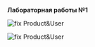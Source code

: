 **Лабораторная работы №1**

![fix Product&User](https://github.com/ClavicusVile98/framework/commit/7cab70c45539d0ff3b1b7bb34d215ded7e0ae07c)

![fix Product&User](https://github.com/ClavicusVile98/framework/commit/8f79b60f13ffc2278d8da2e447980f7e19577504)
